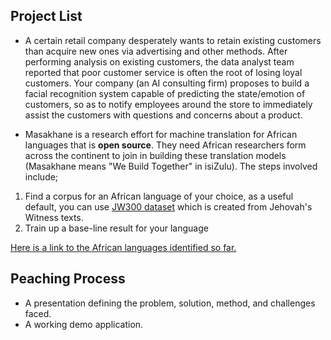 ## Project List

- A certain retail company desperately wants to retain existing customers than acquire new ones via advertising and other methods. After performing analysis on existing customers, the data analyst team reported that poor customer service is often the root of losing loyal customers.
Your company (an AI consulting firm) proposes to build a facial recognition system capable of predicting the state/emotion of customers, so as to notify employees around the store to immediately assist the customers with questions and concerns about a product.

- Masakhane is a research effort for machine translation for African languages that is <b>open source</b>. They need African researchers form across the continent to join in building these translation models (Masakhane means "We Build Together" in isiZulu).
The steps involved include;
<ol>
    <li>Find a corpus for an African language of your choice, as a useful default, you can use <a href="http://www.google.com/url?q=http%3A%2F%2Fopus.nlpl.eu%2FJW300.php&sa=D&sntz=1&usg=AFQjCNEfWc2ZV2vN64RCsqi4-ffJA_V74w">JW300 dataset</a> which is created from Jehovah's Witness texts.</li>
    <li>Train up a base-line result for your language</li>
</ol>

<a href="https://docs.google.com/spreadsheets/d/1p_HpKkrAlRDte04pgStsxaN8IJ4I0GgidVGIE_6VtMw/edit#gid=2144185743">Here is a link to the African languages identified so far.</a>

## Peaching Process

- A presentation defining the problem, solution, method, and challenges faced.
- A working demo application.